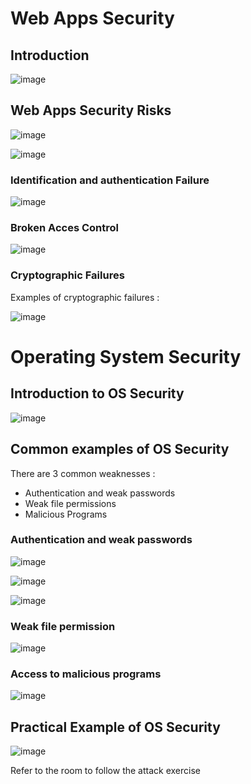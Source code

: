 # Web Apps Security

## Introduction 

![image](https://user-images.githubusercontent.com/112873207/221199256-d0c1bf7c-0bd2-4fa5-ac80-bcc0b43bebcd.png)

## Web Apps Security Risks

![image](https://user-images.githubusercontent.com/112873207/221199621-7fc0ceba-5309-4015-a655-61ed85393db3.png)

![image](https://user-images.githubusercontent.com/112873207/221199823-f13cf83f-93aa-481f-b510-1e35084e0bcc.png)

### Identification and authentication Failure

![image](https://user-images.githubusercontent.com/112873207/221203567-1e96f134-e0f4-43e4-9e4d-aa114a6fa8d5.png)

### Broken Acces Control

![image](https://user-images.githubusercontent.com/112873207/221203821-b245762a-b9ae-42ef-b132-725a05015bc9.png)

### Cryptographic Failures

Examples of cryptographic failures : 

![image](https://user-images.githubusercontent.com/112873207/221205021-0c238cd4-0833-409d-a9ca-e82642abfbe9.png)

# Operating System Security

## Introduction to OS Security

![image](https://user-images.githubusercontent.com/112873207/221560499-e3279520-64fc-4b7f-8dcc-0318b53fd303.png)

## Common examples of OS Security

There are 3 common weaknesses : 

- Authentication and weak passwords
- Weak file permissions
- Malicious Programs


### Authentication and weak passwords 

![image](https://user-images.githubusercontent.com/112873207/221562447-83de9d51-bda1-4a21-8fac-e7d2c7d0823d.png)

![image](https://user-images.githubusercontent.com/112873207/221562755-9919e892-cdfb-4cf4-9dfd-039d8aa91ab0.png)

![image](https://user-images.githubusercontent.com/112873207/221562799-327c2d15-e64e-4d06-b028-6398ca37ed9e.png)

### Weak file permission

![image](https://user-images.githubusercontent.com/112873207/221563458-af2326d2-eab5-43f4-aef1-45f0c3d188af.png)

### Access to malicious programs

![image](https://user-images.githubusercontent.com/112873207/221563644-a6805fd4-07e6-46bf-bd78-af4ae5b765d3.png)

## Practical Example of OS Security

![image](https://user-images.githubusercontent.com/112873207/221564996-def6df9e-bbad-472e-abf1-faa9e8b2211f.png)

Refer to the room to follow the attack exercise



